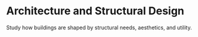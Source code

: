 # Architecture and Structural Design

Study how buildings are shaped by structural needs, aesthetics, and utility.
